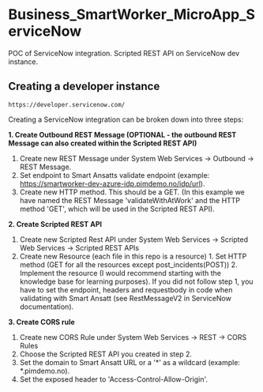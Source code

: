 # Business_SmartWorker_MicroApp_ServiceNow
POC of ServiceNow integration. Scripted REST API on ServiceNow dev instance.

## Creating a developer instance

```
https://developer.servicenow.com/
```

Creating a ServiceNow integration can be broken down into three steps:

__1. Create Outbound REST Message (OPTIONAL - the outbound REST Message can also created within the Scripted REST API)__
  1. Create new REST Message under System Web Services -> Outbound -> REST Message.
  2. Set endpoint to Smart Ansatts validate endpoint (example: https://smartworker-dev-azure-idp.pimdemo.no/idp/url).
  3. Create new HTTP method. This should be a GET. (In this example we have named the REST Message 'validateWithAtWork' and the HTTP method 'GET', which will be used in the Scripted REST API).

__2. Create Scripted REST API__
  1. Create new Scripted Rest API under System Web Services -> Scripted Web Services -> Scripted REST APIs
  2. Create new Resource (each file in this repo is a resource)
    1. Set HTTP method (GET for all the resources except post_incidents(POST))
    2. Implement the resource (I would recommend starting with the knowledge base for learning purposes). If you did not follow step 1, you have to set the endpoint, headers and requestbody in code when validating with Smart Ansatt (see RestMessageV2 in ServiceNow documentation).

__3. Create CORS rule__
  1. Create new CORS Rule under System Web Services -> REST -> CORS Rules
  2. Choose the Scripted REST API you created in step 2.
  3. Set the domain to Smart Ansatt URL or a '*' as a wildcard (example: *.pimdemo.no).
  4. Set the exposed header to 'Access-Control-Allow-Origin'.
